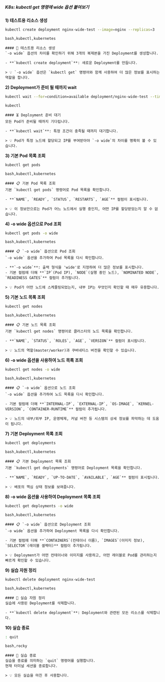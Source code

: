 ##### K8s: kubectl get 명령에 wide 옵션 붙여보기 #####

**1) 테스트용 리소스 생성**
```bash
kubectl create deployment nginx-wide-test --image=nginx --replicas=3
```
```tech
bash,kubectl,kubernetes
```
```desc
#### 🚀 테스트용 리소스 생성
`-o wide` 옵션의 차이를 확인하기 위해 3개의 복제본을 가진 Deployment를 생성합니다.

- **`kubectl create deployment`**: 새로운 Deployment를 만듭니다.

> 💡 `-o wide` 옵션은 `kubectl get` 명령어와 함께 사용하여 더 많은 정보를 표시하는 역할을 합니다.
```

**2) Deployment가 준비 될 때까지 wait**
```bash
kubectl wait --for=condition=available deployment/nginx-wide-test --timeout=60s
```
```tech
kubectl
```
```desc
#### ⏳ Deployment 준비 대기
모든 Pod가 준비될 때까지 기다립니다.

- **`kubectl wait`**: 특정 조건이 충족될 때까지 대기합니다.

> 💡 Pod가 특정 노드에 할당되고 IP를 부여받아야 `-o wide`의 차이를 명확히 볼 수 있습니다.
```

**3) 기본 Pod 목록 조회**
```bash
kubectl get pods
```
```tech
bash,kubectl,kubernetes
```
```desc
#### 📋 기본 Pod 목록 조회
기본 `kubectl get pods` 명령어로 Pod 목록을 확인합니다.

- **`NAME`, `READY`, `STATUS`, `RESTARTS`, `AGE`** 컬럼이 표시됩니다.

> 💡 이 정보만으로는 Pod가 어느 노드에서 실행 중인지, 어떤 IP를 할당받았는지 알 수 없습니다.
```

**4) -o wide 옵션으로 Pod 조회**
```bash
kubectl get pods -o wide
```
```tech
bash,kubectl,kubernetes
```
```desc
#### 📋 `-o wide` 옵션으로 Pod 조회
`-o wide` 옵션을 추가하여 Pod 목록을 다시 확인합니다.

- **`-o wide`**: 출력 형식을 'wide'로 지정하여 더 많은 정보를 표시합니다.
- 기본 컬럼에 더해 **`IP`(Pod IP), `NODE`(실행 중인 노드), `NOMINATED NODE`, `READINESS GATES`** 컬럼이 추가됩니다.

> 💡 Pod가 어떤 노드에 스케줄링되었는지, 내부 IP는 무엇인지 확인할 때 매우 유용합니다.
```

**5) 기본 노드 목록 조회**
```bash
kubectl get nodes
```
```tech
bash,kubectl,kubernetes
```
```desc
#### 📋 기본 노드 목록 조회
기본 `kubectl get nodes` 명령어로 클러스터의 노드 목록을 확인합니다.

- **`NAME`, `STATUS`, `ROLES`, `AGE`, `VERSION`** 컬럼이 표시됩니다.

> 💡 노드의 역할(master/worker)과 쿠버네티스 버전을 확인할 수 있습니다.
```

**6) -o wide 옵션을 사용하여 노드 목록 조회**
```bash
kubectl get nodes -o wide
```
```tech
bash,kubectl,kubernetes
```
```desc
#### 📋 `-o wide` 옵션으로 노드 조회
`-o wide` 옵션을 추가하여 노드 목록을 다시 확인합니다.

- 기본 컬럼에 더해 **`INTERNAL-IP`, `EXTERNAL-IP`, `OS-IMAGE`, `KERNEL-VERSION`, `CONTAINER-RUNTIME`** 컬럼이 추가됩니다.

> 💡 노드의 내부/외부 IP, 운영체제, 커널 버전 등 시스템의 상세 정보를 파악하는 데 도움이 됩니다.
```

**7) 기본 Deployment 목록 조회**
```bash
kubectl get deployments
```
```tech
bash,kubectl,kubernetes
```
```desc
#### 📋 기본 Deployment 목록 조회
기본 `kubectl get deployments` 명령어로 Deployment 목록을 확인합니다.

- **`NAME`, `READY`, `UP-TO-DATE`, `AVAILABLE`, `AGE`** 컬럼이 표시됩니다.

> 💡 배포의 핵심 상태 정보를 보여줍니다.
```

**8) -o wide 옵션을 사용하여 Deployment 목록 조회**
```bash
kubectl get deployments -o wide
```
```tech
bash,kubectl,kubernetes
```
```desc
#### 📋 `-o wide` 옵션으로 Deployment 조회
`-o wide` 옵션을 추가하여 Deployment 목록을 다시 확인합니다.

- 기본 컬럼에 더해 **`CONTAINERS`(컨테이너 이름), `IMAGES`(이미지 정보), `SELECTOR`(레이블 셀렉터)** 컬럼이 추가됩니다.

> 💡 Deployment가 어떤 컨테이너와 이미지를 사용하고, 어떤 레이블로 Pod를 관리하는지 빠르게 확인할 수 있습니다.
```

**9) 실습 자원 정리**
```bash
kubectl delete deployment nginx-wide-test
```
```tech
bash,kubectl,kubernetes
```
```desc
#### 🧹 실습 자원 정리
실습에 사용된 Deployment를 삭제합니다.

- **`kubectl delete deployment`**: Deployment와 관련된 모든 리소스를 삭제합니다.
```

**10) 실습 종료**

```bash
: quit
```

```tech
bash,rocky
```

```desc
#### 👋 실습 종료
실습을 종료를 의미하는 `quit` 명령어를 실행합니다.
현재 터미널 세션을 종료합니다.

> 💡 모든 실습을 마친 후 사용합니다.
```